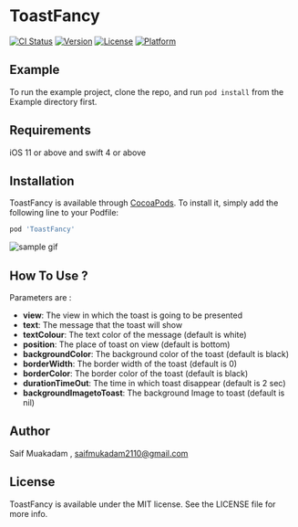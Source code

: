 # ToastFancy

[![CI Status](https://img.shields.io/travis/saif2110/ToastFancy.svg?style=flat)](https://travis-ci.org/saif2110/ToastFancy)
[![Version](https://img.shields.io/cocoapods/v/ToastFancy.svg?style=flat)](https://cocoapods.org/pods/ToastFancy)
[![License](https://img.shields.io/cocoapods/l/ToastFancy.svg?style=flat)](https://cocoapods.org/pods/ToastFancy)
[![Platform](https://img.shields.io/cocoapods/p/ToastFancy.svg?style=flat)](https://cocoapods.org/pods/ToastFancy)

## Example

To run the example project, clone the repo, and run `pod install` from the Example directory first.

## Requirements

iOS 11 or above and swift 4 or above

## Installation

ToastFancy is available through [CocoaPods](https://cocoapods.org). To install
it, simply add the following line to your Podfile:


```ruby
pod 'ToastFancy'
```

![sample gif](https://media.giphy.com/media/cnEY3vieuGbMjNToJw/giphy.gif)


## How To Use ?

Parameters  are :

* **view**: The view in which the toast is going to be presented
* **text**: The message that the toast will show
* **textColour**: The text color of the message (default is white)
* **position**: The place of toast on view (default is bottom)
* **backgroundColor**: The background color of the toast (default is black)
* **borderWidth**: The border width of the toast (default is 0)
* **borderColor**: The border color of the toast  (default is black)
* **durationTimeOut**: The time in which toast disappear (default is 2 sec)
* **backgroundImagetoToast**: The background Image to toast (default is nil)



## Author

Saif Muakadam , saifmukadam2110@gmail.com

## License

ToastFancy is available under the MIT license. See the LICENSE file for more info.
